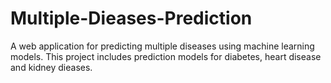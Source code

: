 # Multiple-Dieases-Prediction
A web application for predicting multiple diseases using machine learning models. This project includes prediction models for diabetes, heart disease and kidney dieases.


